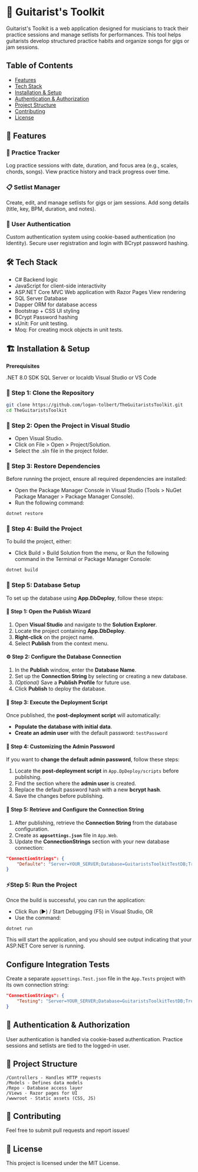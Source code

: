 # 🎸 Guitarist's Toolkit

Guitarist's Toolkit is a web application designed for musicians to track their practice sessions and manage setlists for performances. This tool helps guitarists develop structured practice habits and organize songs for gigs or jam sessions.

## Table of Contents
- [Features](#-features)
- [Tech Stack](#-tech-stack)
- [Installation & Setup](#-installation--setup)
- [Authentication & Authorization](#-authentication--authorization)
- [Project Structure](#-project-structure)
- [Contributing](#-contributing)
- [License](#-license)

## 🚀 Features

### 🎵 Practice Tracker

Log practice sessions with date, duration, and focus area (e.g., scales, chords, songs).
View practice history and track progress over time.

### 📋 Setlist Manager

Create, edit, and manage setlists for gigs or jam sessions.
Add song details (title, key, BPM, duration, and notes).

### 🔐 User Authentication

Custom authentication system using cookie-based authentication (no Identity).
Secure user registration and login with BCrypt password hashing.

## 🛠️ Tech Stack

- C# Backend logic
- JavaScript for client-side interactivity
- ASP.NET Core MVC Web application with Razor Pages View rendering 
- SQL Server Database
- Dapper ORM for database access
- Bootstrap + CSS UI styling
- BCrypt Password hashing
- xUnit: For unit testing.
- Moq: For creating mock objects in unit tests.

## 🏗️ Installation & Setup

**Prerequisites**

.NET 8.0 SDK
SQL Server or localdb
Visual Studio or VS Code

### 📌 Step 1: Clone the Repository

```sh
git clone https://github.com/logan-tolbert/TheGuitaristsToolkit.git
cd TheGuitaristsToolkit
```
### 📌 Step 2: Open the Project in Visual Studio
- Open Visual Studio.
- Click on File > Open > Project/Solution.
- Select the .sln file in the project folder.

### 📌 Step 3: Restore Dependencies
Before running the project, ensure all required dependencies are installed:

- Open the Package Manager Console in Visual Studio (Tools > NuGet Package Manager > Package Manager Console).
- Run the following command:
```powershell
dotnet restore
```
### 📌 Step 4: Build the Project
To build the project, either:

- Click Build > Build Solution from the menu, or
Run the following command in the Terminal or Package Manager Console:
```powershell
dotnet build
```
### 📌 Step 5: Database Setup 

To set up the database using **App.DbDeploy**, follow these steps:

#### 🚀 Step 1: Open the Publish Wizard
1. Open **Visual Studio** and navigate to the **Solution Explorer**.
2. Locate the project containing **App.DbDeploy**.
3. **Right-click** on the project name.
4. Select **Publish** from the context menu.

#### ⚙️ Step 2: Configure the Database Connection
1. In the **Publish** window, enter the **Database Name**.
2. Set up the **Connection String** by selecting or creating a new database.
3. *(Optional)* Save a **Publish Profile** for future use.
4. Click **Publish** to deploy the database.

#### 📜 Step 3: Execute the Deployment Script
Once published, the **post-deployment script** will automatically:
- **Populate the database with initial data**.
- **Create an admin user** with the default password:  `testPassword`

#### 🔑 Step 4: Customizing the Admin Password
If you want to **change the default admin password**, follow these steps:
1. Locate the **post-deployment script** in `App.DpDeploy/scripts` before publishing.
2. Find the section where the **admin user** is created.
3. Replace the default password hash with a new **bcrypt hash**.
4. Save the changes before publishing.

#### 🔗 Step 5: Retrieve and Configure the Connection String
1. After publishing, retrieve the **Connection String** from the database configuration.
2. Create as **`appsettings.json`** file in `App.Web`.
3. Update the **ConnectionStrings** section with your new database connection:
```json
"ConnectionStrings": {
	"Defaulte": "Server=YOUR_SERVER;Database=GuitaristsToolkitTestDB;Trusted_Connection=True;MultipleActiveResultSets=true"
}
```
### ⚡Step 5: Run the Project
Once the build is successful, you can run the application:

- Click Run (▶️) / Start Debugging (F5) in Visual Studio,
OR
- Use the command:
```powershell
dotnet run
```
This will start the application, and you should see output indicating that your ASP.NET Core server is running.

## Configure Integration Tests

Create a separate `appsettings.Test.json` file in the `App.Tests` project with its own connection string:
```json
"ConnectionStrings": {
	"Testing": "Server=YOUR_SERVER;Database=GuitaristsToolkitTestDB;Trusted_Connection=True;MultipleActiveResultSets=true"
}
```

## 🔑 Authentication & Authorization

User authentication is handled via cookie-based authentication.
Practice sessions and setlists are tied to the logged-in user.

## 📂 Project Structure

```plaintext
/Controllers - Handles HTTP requests
/Models - Defines data models
/Repo - Database access layer
/Views - Razor pages for UI
/wwwroot - Static assets (CSS, JS)
```

## 👥 Contributing

Feel free to submit pull requests and report issues!

## 📜 License

This project is licensed under the MIT License.
